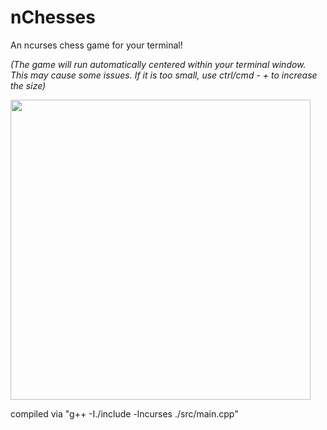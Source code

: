 # nChesses
An ncurses chess game for your terminal!

_(The game will run automatically centered within your terminal window. This may cause some issues. If it is too small, use ctrl/cmd - + to increase the size)_

<img src="https://github.com/user-attachments/assets/e5f89199-1e9c-4c45-a101-f77ad039c88f" width="480">

compiled via "g++ -I./include -lncurses ./src/main.cpp"
